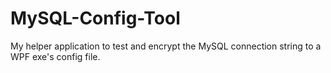 # MySQL-Config-Tool
My helper application to test and encrypt the MySQL connection string to a WPF exe's config file.
